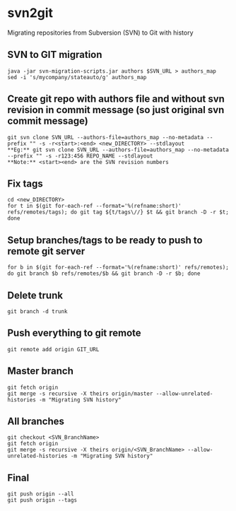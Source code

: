 # svn2git
Migrating repositories from Subversion (SVN) to Git with history

## SVN to GIT migration
```
java -jar svn-migration-scripts.jar authors $SVN_URL > authors_map
sed -i 's/mycompany/stateauto/g' authors_map
```

## Create git repo with authors file and without svn revision in commit message (so just original svn commit message)
```
git svn clone SVN_URL --authors-file=authors_map --no-metadata --prefix "" -s -r<start>:<end> <new_DIRECTORY> --stdlayout
**Eg:** git svn clone SVN_URL --authors-file=authors_map --no-metadata --prefix "" -s -r123:456 REPO_NAME --stdlayout
**Note:** <start><end> are the SVN revision numbers 
```


## Fix tags
```
cd <new_DIRECTORY>
for t in $(git for-each-ref --format='%(refname:short)' refs/remotes/tags); do git tag ${t/tags\//} $t && git branch -D -r $t; done
```

## Setup branches/tags to be ready to push to remote git server
```
for b in $(git for-each-ref --format='%(refname:short)' refs/remotes); do git branch $b refs/remotes/$b && git branch -D -r $b; done
```

## Delete trunk 
```
git branch -d trunk
```

## Push everything to git remote
```
git remote add origin GIT_URL
```

## Master branch 
```
git fetch origin
git merge -s recursive -X theirs origin/master --allow-unrelated-histories -m "Migrating SVN history"
```

## All branches
```
git checkout <SVN_BranchName>
git fetch origin
git merge -s recursive -X theirs origin/<SVN_BranchName> --allow-unrelated-histories -m "Migrating SVN history"
```
## Final
```
git push origin --all
git push origin --tags
```
